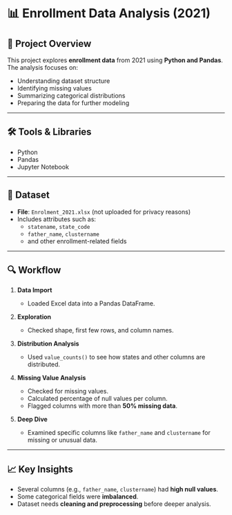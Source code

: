 # 📊 Enrollment Data Analysis (2021)

## 📌 Project Overview  
This project explores **enrollment data** from 2021 using **Python and Pandas**. The analysis focuses on:  
- Understanding dataset structure  
- Identifying missing values  
- Summarizing categorical distributions  
- Preparing the data for further modeling  

---

## 🛠️ Tools & Libraries  
- Python  
- Pandas  
- Jupyter Notebook  

---

## 📂 Dataset  
- **File**: `Enrolment_2021.xlsx` (not uploaded for privacy reasons)  
- Includes attributes such as:  
  - `statename`, `state_code`  
  - `father_name`, `clustername`  
  - and other enrollment-related fields  

---

## 🔍 Workflow  

1. **Data Import**  
   - Loaded Excel data into a Pandas DataFrame.  

2. **Exploration**  
   - Checked shape, first few rows, and column names.  

3. **Distribution Analysis**  
   - Used `value_counts()` to see how states and other columns are distributed.  

4. **Missing Value Analysis**  
   - Checked for missing values.  
   - Calculated percentage of null values per column.  
   - Flagged columns with more than **50% missing data**.  

5. **Deep Dive**  
   - Examined specific columns like `father_name` and `clustername` for missing or unusual data.  

---

## 📈 Key Insights  
- Several columns (e.g., `father_name`, `clustername`) had **high null values**.  
- Some categorical fields were **imbalanced**.  
- Dataset needs **cleaning and preprocessing** before deeper analysis.  

